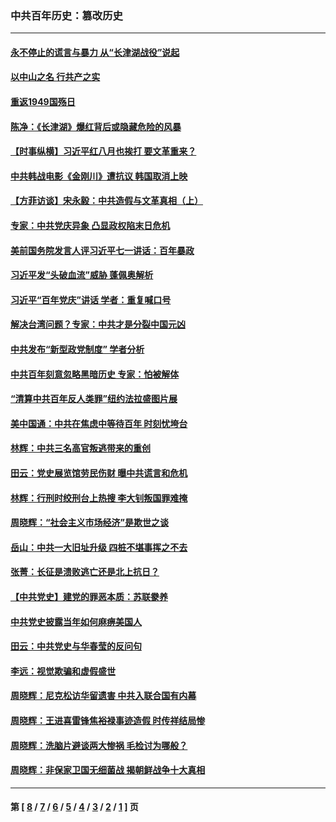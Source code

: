 ### 中共百年历史：篡改历史
---
#### [永不停止的谎言与暴力 从“长津湖战役”说起](../../pages/nf1176115/n13494094.md?12190430) 
#### [以中山之名 行共产之实](../../pages/nf1176115/n13346437.md?12190430) 
#### [重返1949国殇日](../../pages/nf1176115/n13346372.md?12190430) 
#### [陈净：《长津湖》爆红背后或隐藏危险的风暴](../../pages/nf1176115/n13314364.md?12190430) 
#### [【时事纵横】习近平红八月也挨打 要文革重来？](../../pages/nf1176115/n13231393.md?12190430) 
#### [中共韩战电影《金刚川》遭抗议 韩国取消上映](../../pages/nf1176115/n13219114.md?12190430) 
#### [【方菲访谈】宋永毅：中共造假与文革真相（上）](../../pages/nf1176115/n13200760.md?12190430) 
#### [专家：中共党庆异象 凸显政权陷末日危机](../../pages/nf1176115/n13067084.md?12190430) 
#### [美前国务院发言人评习近平七一讲话：百年暴政](../../pages/nf1176115/n13066986.md?12190430) 
#### [习近平发“头破血流”威胁 蓬佩奥解析](../../pages/nf1176115/n13063604.md?12190430) 
#### [习近平“百年党庆”讲话 学者：重复喊口号](../../pages/nf1176115/n13061411.md?12190430) 
#### [解决台湾问题？专家：中共才是分裂中国元凶](../../pages/nf1176115/n13060811.md?12190430) 
#### [中共发布“新型政党制度” 学者分析](../../pages/nf1176115/n13056354.md?12190430) 
#### [中共百年刻意忽略黑暗历史 专家：怕被解体](../../pages/nf1176115/n13056056.md?12190430) 
#### [“清算中共百年反人类罪”纽约法拉盛图片展](../../pages/nf1176115/n13052220.md?12190430) 
#### [美中国通：中共在焦虑中等待百年 时刻忧垮台](../../pages/nf1176115/n13048820.md?12190430) 
#### [林辉：中共三名高官叛逃带来的重创](../../pages/nf1176115/n13035206.md?12190430) 
#### [田云：党史展览馆劳民伤财 曝中共谎言和危机](../../pages/nf1176115/n13033900.md?12190430) 
#### [林辉：行刑时绞刑台上热搜 李大钊叛国罪难掩](../../pages/nf1176115/n13031965.md?12190430) 
#### [周晓辉：“社会主义市场经济”是欺世之谈](../../pages/nf1176115/n13024090.md?12190430) 
#### [岳山：中共一大旧址升级 四桩不堪事挥之不去](../../pages/nf1176115/n13021697.md?12190430) 
#### [张菁：长征是溃败逃亡还是北上抗日？](../../pages/nf1176115/n13020585.md?12190430) 
#### [【中共党史】建党的罪恶本质：苏联豢养](../../pages/nf1176115/n13011888.md?12190430) 
#### [中共党史披露当年如何麻痹美国人](../../pages/nf1176115/n12966400.md?12190430) 
#### [田云：中共党史与华春莹的反问句](../../pages/nf1176115/n12765178.md?12190430) 
#### [李远：视觉欺骗和虚假盛世](../../pages/nf1176115/n12993376.md?12190430) 
#### [周晓辉：尼克松访华留遗害 中共入联合国有内幕](../../pages/nf1176115/n12991422.md?12190430) 
#### [周晓辉：王进喜雷锋焦裕禄事迹造假 时传祥结局惨](../../pages/nf1176115/n12985497.md?12190430) 
#### [周晓辉：洗脑片避谈两大惨祸 毛检讨为哪般？](../../pages/nf1176115/n12971285.md?12190430) 
#### [周晓辉：非保家卫国无细菌战 揭朝鲜战争十大真相](../../pages/nf1176115/n12954161.md?12190430) 

---
#### 第 [ [8](./8.md?12190430) / [7](./7.md?12190430) / [6](./6.md?12190430) / [5](./5.md?12190430) / [4](./4.md?12190430) / [3](./3.md?12190430) / [2](./2.md?12190430) / [1](./1.md?12190430) ] 页
